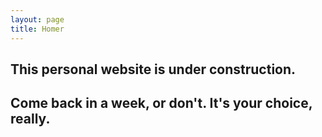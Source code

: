 ```yaml
---
layout: page
title: Homer
---
```


## This personal website is under construction.
## Come back in a week, or don't. It's your choice, really.
